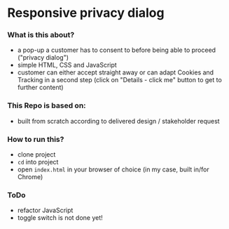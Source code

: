 # Responsive privacy dialog

### What is this about?

- a pop-up a customer has to consent to before being able to proceed ("privacy dialog")
- simple HTML, CSS and JavaScript
- customer can either accept straight away or can adapt Cookies and Tracking in a second step (click on "Details - click me" button to get to further content)

### This Repo is based on:

- built from scratch according to delivered design / stakeholder request

### How to run this?

- clone project
- `cd` into project
- open `index.html` in your browser of choice (in my case, built in/for Chrome)

### ToDo

- refactor JavaScript
- toggle switch is not done yet!
